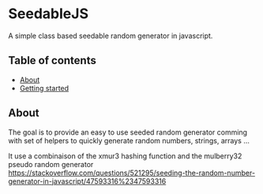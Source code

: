 # SeedableJS
A simple class based seedable random generator in javascript.

## Table of contents
  - [About](#about)
  - [Getting started](#getting-started)

## About

The goal is to provide an easy to use seeded random generator comming with
set of helpers to quickly generate random numbers, strings, arrays ...

It use a combinaison of the xmur3 hashing function and the mulberry32 pseudo random generator
https://stackoverflow.com/questions/521295/seeding-the-random-number-generator-in-javascript/47593316%2347593316
